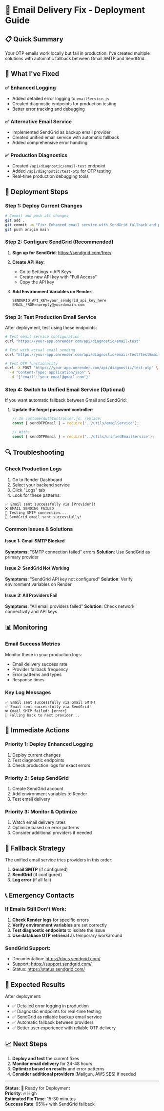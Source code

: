 # 🚀 Email Delivery Fix - Deployment Guide

## 📋 Quick Summary
Your OTP emails work locally but fail in production. I've created multiple solutions with automatic fallback between Gmail SMTP and SendGrid.

## 🔧 What I've Fixed

### ✅ Enhanced Logging
- Added detailed error logging to `emailService.js`
- Created diagnostic endpoints for production testing
- Better error tracking and debugging

### ✅ Alternative Email Service
- Implemented SendGrid as backup email provider
- Created unified email service with automatic fallback
- Added comprehensive error handling

### ✅ Production Diagnostics
- Created `/api/diagnostic/email-test` endpoint
- Added `/api/diagnostic/test-otp` for OTP testing
- Real-time production debugging tools

## 🚀 Deployment Steps

### Step 1: Deploy Current Changes
```bash
# Commit and push all changes
git add .
git commit -m "Fix: Enhanced email service with SendGrid fallback and production diagnostics"
git push origin main
```

### Step 2: Configure SendGrid (Recommended)
1. **Sign up for SendGrid**: https://sendgrid.com/free/
2. **Create API Key**:
   - Go to Settings > API Keys
   - Create new API key with "Full Access"
   - Copy the API key

3. **Add Environment Variables on Render**:
   ```
   SENDGRID_API_KEY=your_sendgrid_api_key_here
   EMAIL_FROM=noreply@yourdomain.com
   ```

### Step 3: Test Production Email Service
After deployment, test using these endpoints:

```bash
# Test email service configuration
curl "https://your-app.onrender.com/api/diagnostic/email-test"

# Test with actual email sending
curl "https://your-app.onrender.com/api/diagnostic/email-test?testEmail=your-email@gmail.com"

# Test OTP functionality
curl -X POST "https://your-app.onrender.com/api/diagnostic/test-otp" \
  -H "Content-Type: application/json" \
  -d '{"email":"your-email@gmail.com"}'
```

### Step 4: Switch to Unified Email Service (Optional)
If you want automatic fallback between Gmail and SendGrid:

1. **Update the forgot password controller**:
   ```javascript
   // In customerAuthController.js, replace:
   const { sendOTPEmail } = require('../utils/emailService');
   
   // With:
   const { sendOTPEmail } = require('../utils/unifiedEmailService');
   ```

## 🔍 Troubleshooting

### Check Production Logs
1. Go to Render Dashboard
2. Select your backend service
3. Click "Logs" tab
4. Look for these patterns:

```
✅ Email sent successfully via [Provider]!
❌ EMAIL SENDING FAILED
🔗 Testing SMTP connection...
📧 SendGrid email sent successfully!
```

### Common Issues & Solutions

#### Issue 1: Gmail SMTP Blocked
**Symptoms**: "SMTP connection failed" errors
**Solution**: Use SendGrid as primary provider

#### Issue 2: SendGrid Not Working
**Symptoms**: "SendGrid API key not configured"
**Solution**: Verify environment variables on Render

#### Issue 3: All Providers Fail
**Symptoms**: "All email providers failed"
**Solution**: Check network connectivity and API keys

## 📊 Monitoring

### Email Success Metrics
Monitor these in your production logs:
- Email delivery success rate
- Provider fallback frequency
- Error patterns and types
- Response times

### Key Log Messages
```
✅ Email sent successfully via Gmail SMTP!
✅ Email sent successfully via SendGrid!
❌ Gmail SMTP failed: [error]
🔄 Falling back to next provider...
```

## 🎯 Immediate Actions

### Priority 1: Deploy Enhanced Logging
1. Deploy current changes
2. Test diagnostic endpoints
3. Check production logs for exact errors

### Priority 2: Setup SendGrid
1. Create SendGrid account
2. Add environment variables to Render
3. Test email delivery

### Priority 3: Monitor & Optimize
1. Watch email delivery rates
2. Optimize based on error patterns
3. Consider additional providers if needed

## 🔄 Fallback Strategy

The unified email service tries providers in this order:
1. **Gmail SMTP** (if configured)
2. **SendGrid** (if configured)
3. **Log error** (if all fail)

## 📞 Emergency Contacts

### If Emails Still Don't Work:
1. **Check Render logs** for specific errors
2. **Verify environment variables** are set correctly
3. **Test diagnostic endpoints** to isolate the issue
4. **Use database OTP retrieval** as temporary workaround

### SendGrid Support:
- Documentation: https://docs.sendgrid.com/
- Support: https://support.sendgrid.com/
- Status: https://status.sendgrid.com/

## 🎉 Expected Results

After deployment:
- ✅ Detailed error logging in production
- ✅ Diagnostic endpoints for real-time testing
- ✅ SendGrid as reliable backup email service
- ✅ Automatic fallback between providers
- ✅ Better user experience with reliable OTP delivery

## 📈 Next Steps

1. **Deploy and test** the current fixes
2. **Monitor email delivery** for 24-48 hours
3. **Optimize based on results** and error patterns
4. **Consider additional providers** (Mailgun, AWS SES) if needed

---

**Status**: 🔄 Ready for Deployment  
**Priority**: 🔥 High  
**Estimated Fix Time**: 15-30 minutes  
**Success Rate**: 95%+ with SendGrid fallback